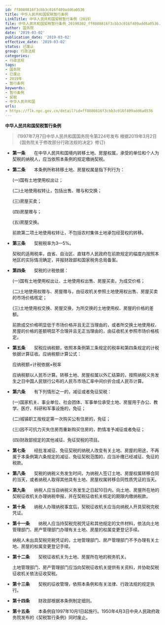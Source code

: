 ```yaml
---
id: ff8080816f3cbb3c016f409add6a0536
title: 中华人民共和国契税暂行条例
LinkTitle: 中华人民共和国契税暂行条例（2019）
file: 中华人民共和国契税暂行条例_20190302_ff8080816f3cbb3c016f409add6a0536.docx
author: 国务院
date: '2019-03-02'
publication_date: '2019-03-02'
effective_date: '2019-03-02'
status: 已废止
group: 行政法规
categories:
- 行政法规
tags:
- 国务院
- 已废止
- 2019年
- 暂行条例
keywords:
- 暂行条例
- 契税
- 中华人民共和国
urls:
- https://flk.npc.gov.cn/detail?id=ff8080816f3cbb3c016f409add6a0536
---
```


**中华人民共和国契税暂行条例**

> (1997年7月7日中华人民共和国国务院令第224号发布 根据2019年3月2日《国务院关于修改部分行政法规的决定》修订)

- **第一条**　　在中华人民共和国境内转移土地、房屋权属，承受的单位和个人为契税的纳税人，应当依照本条例的规定缴纳契税。

- **第二条**　　本条例所称转移土地、房屋权属是指下列行为：

  (一)国有土地使用权出让；

  (二)土地使用权转让，包括出售、赠与和交换；

  (三)房屋买卖；

  (四)房屋赠与；

  (五)房屋交换。

  前款第二项土地使用权转让，不包括农村集体土地承包经营权的转移。

- **第三条**　　契税税率为3—5%。

  契税的适用税率，由省、自治区、直辖市人民政府在前款规定的幅度内按照本地区的实际情况确定，并报财政部和国家税务总局备案。

- **第四条**　　契税的计税依据：

  (一)国有土地使用权出让、土地使用权出售、房屋买卖，为成交价格；

  (二)土地使用权赠与、房屋赠与，由征收机关参照土地使用权出售、房屋买卖的市场价格核定；

  (三)土地使用权交换、房屋交换，为所交换的土地使用权、房屋的价格的差额。

  前款成交价格明显低于市场价格并且无正当理由的，或者所交换土地使用权、房屋的价格的差额明显不合理并且无正当理由的，由征收机关参照市场价格核定。

- **第五条**　　契税应纳税额，依照本条例第三条规定的税率和第四条规定的计税依据计算征收。应纳税额计算公式：

  应纳税额=计税依据×税率

  应纳税额以人民币计算。转移土地、房屋权属以外汇结算的，按照纳税义务发生之日中国人民银行公布的人民币市场汇率中间价折合成人民币计算。

- **第六条**　　有下列情形之一的，减征或者免征契税：

  (一)国家机关、事业单位、社会团体、军事单位承受土地、房屋用于办公、教学、医疗、科研和军事设施的，免征；

  (二)城镇职工按规定第一次购买公有住房的，免征；

  (三)因不可抗力灭失住房而重新购买住房的，酌情准予减征或者免征；

  (四)财政部规定的其他减征、免征契税的项目。

- **第七条**　　经批准减征、免征契税的纳税人改变有关土地、房屋的用途，不再属于本条例第六条规定的减征、免征契税范围的，应当补缴已经减征、免征的税款。

- **第八条**　　契税的纳税义务发生时间，为纳税人签订土地、房屋权属转移合同的当天，或者纳税人取得其他具有土地、房屋权属转移合同性质凭证的当天。

- **第九条**　　纳税人应当自纳税义务发生之日起10日内，向土地、房屋所在地的契税征收机关办理纳税申报，并在契税征收机关核定的期限内缴纳税款。

- **第十条**　　纳税人办理纳税事宜后，契税征收机关应当向纳税人开具契税完税凭证。

- **第十一条**　　纳税人应当持契税完税凭证和其他规定的文件材料，依法向土地管理部门、房产管理部门办理有关土地、房屋的权属变更登记手续。

  纳税人未出具契税完税凭证的，土地管理部门、房产管理部门不予办理有关土地、房屋的权属变更登记手续。

- **第十二条**　　契税征收机关为土地、房屋所在地的税务机关。

  土地管理部门、房产管理部门应当向契税征收机关提供有关资料，并协助契税征收机关依法征收契税。

- **第十三条**　　契税的征收管理，依照本条例和有关法律、行政法规的规定执行。

- **第十四条**　　财政部根据本条例制定细则。

- **第十五条**　　本条例自1997年10月1日起施行。1950年4月3日中央人民政府政务院发布的《契税暂行条例》同时废止。

